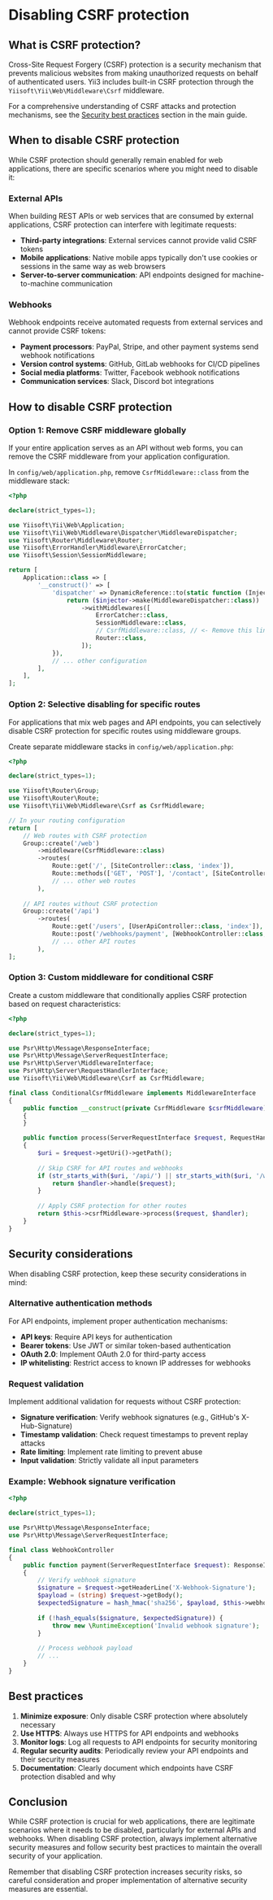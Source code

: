 # Disabling CSRF protection

## What is CSRF protection?

Cross-Site Request Forgery (CSRF) protection is a security mechanism that prevents malicious websites from making unauthorized requests on behalf of authenticated users. Yii3 includes built-in CSRF protection through the `Yiisoft\Yii\Web\Middleware\Csrf` middleware.

For a comprehensive understanding of CSRF attacks and protection mechanisms, see the [Security best practices](../../guide/en/security/best-practices.md#avoiding-csrf) section in the main guide.

## When to disable CSRF protection

While CSRF protection should generally remain enabled for web applications, there are specific scenarios where you might need to disable it:

### External APIs

When building REST APIs or web services that are consumed by external applications, CSRF protection can interfere with legitimate requests:

- **Third-party integrations**: External services cannot provide valid CSRF tokens
- **Mobile applications**: Native mobile apps typically don't use cookies or sessions in the same way as web browsers
- **Server-to-server communication**: API endpoints designed for machine-to-machine communication

### Webhooks

Webhook endpoints receive automated requests from external services and cannot provide CSRF tokens:

- **Payment processors**: PayPal, Stripe, and other payment systems send webhook notifications
- **Version control systems**: GitHub, GitLab webhooks for CI/CD pipelines
- **Social media platforms**: Twitter, Facebook webhook notifications
- **Communication services**: Slack, Discord bot integrations

## How to disable CSRF protection

### Option 1: Remove CSRF middleware globally

If your entire application serves as an API without web forms, you can remove the CSRF middleware from your application configuration.

In `config/web/application.php`, remove `CsrfMiddleware::class` from the middleware stack:

```php
<?php

declare(strict_types=1);

use Yiisoft\Yii\Web\Application;
use Yiisoft\Yii\Web\Middleware\Dispatcher\MiddlewareDispatcher;
use Yiisoft\Router\Middleware\Router;
use Yiisoft\ErrorHandler\Middleware\ErrorCatcher;
use Yiisoft\Session\SessionMiddleware;

return [
    Application::class => [
        '__construct()' => [
            'dispatcher' => DynamicReference::to(static function (Injector $injector) {
                return ($injector->make(MiddlewareDispatcher::class))
                    ->withMiddlewares([
                        ErrorCatcher::class,
                        SessionMiddleware::class,
                        // CsrfMiddleware::class, // <- Remove this line
                        Router::class,
                    ]);
            }),
            // ... other configuration
        ],
    ],
];
```

### Option 2: Selective disabling for specific routes

For applications that mix web pages and API endpoints, you can selectively disable CSRF protection for specific routes using middleware groups.

Create separate middleware stacks in `config/web/application.php`:

```php
<?php

declare(strict_types=1);

use Yiisoft\Router\Group;
use Yiisoft\Router\Route;
use Yiisoft\Yii\Web\Middleware\Csrf as CsrfMiddleware;

// In your routing configuration
return [
    // Web routes with CSRF protection
    Group::create('/web')
        ->middleware(CsrfMiddleware::class)
        ->routes(
            Route::get('/', [SiteController::class, 'index']),
            Route::methods(['GET', 'POST'], '/contact', [SiteController::class, 'contact']),
            // ... other web routes
        ),
    
    // API routes without CSRF protection
    Group::create('/api')
        ->routes(
            Route::get('/users', [UserApiController::class, 'index']),
            Route::post('/webhooks/payment', [WebhookController::class, 'payment']),
            // ... other API routes
        ),
];
```

### Option 3: Custom middleware for conditional CSRF

Create a custom middleware that conditionally applies CSRF protection based on request characteristics:

```php
<?php

declare(strict_types=1);

use Psr\Http\Message\ResponseInterface;
use Psr\Http\Message\ServerRequestInterface;
use Psr\Http\Server\MiddlewareInterface;
use Psr\Http\Server\RequestHandlerInterface;
use Yiisoft\Yii\Web\Middleware\Csrf as CsrfMiddleware;

final class ConditionalCsrfMiddleware implements MiddlewareInterface
{
    public function __construct(private CsrfMiddleware $csrfMiddleware)
    {
    }

    public function process(ServerRequestInterface $request, RequestHandlerInterface $handler): ResponseInterface
    {
        $uri = $request->getUri()->getPath();
        
        // Skip CSRF for API routes and webhooks
        if (str_starts_with($uri, '/api/') || str_starts_with($uri, '/webhooks/')) {
            return $handler->handle($request);
        }
        
        // Apply CSRF protection for other routes
        return $this->csrfMiddleware->process($request, $handler);
    }
}
```

## Security considerations

When disabling CSRF protection, keep these security considerations in mind:

### Alternative authentication methods

For API endpoints, implement proper authentication mechanisms:

- **API keys**: Require API keys for authentication
- **Bearer tokens**: Use JWT or similar token-based authentication
- **OAuth 2.0**: Implement OAuth 2.0 for third-party access
- **IP whitelisting**: Restrict access to known IP addresses for webhooks

### Request validation

Implement additional validation for requests without CSRF protection:

- **Signature verification**: Verify webhook signatures (e.g., GitHub's X-Hub-Signature)
- **Timestamp validation**: Check request timestamps to prevent replay attacks
- **Rate limiting**: Implement rate limiting to prevent abuse
- **Input validation**: Strictly validate all input parameters

### Example: Webhook signature verification

```php
<?php

declare(strict_types=1);

use Psr\Http\Message\ResponseInterface;
use Psr\Http\Message\ServerRequestInterface;

final class WebhookController
{
    public function payment(ServerRequestInterface $request): ResponseInterface
    {
        // Verify webhook signature
        $signature = $request->getHeaderLine('X-Webhook-Signature');
        $payload = (string) $request->getBody();
        $expectedSignature = hash_hmac('sha256', $payload, $this->webhookSecret);
        
        if (!hash_equals($signature, $expectedSignature)) {
            throw new \RuntimeException('Invalid webhook signature');
        }
        
        // Process webhook payload
        // ...
    }
}
```

## Best practices

1. **Minimize exposure**: Only disable CSRF protection where absolutely necessary
2. **Use HTTPS**: Always use HTTPS for API endpoints and webhooks
3. **Monitor logs**: Log all requests to API endpoints for security monitoring
4. **Regular security audits**: Periodically review your API endpoints and their security measures
5. **Documentation**: Clearly document which endpoints have CSRF protection disabled and why

## Conclusion

While CSRF protection is crucial for web applications, there are legitimate scenarios where it needs to be disabled, particularly for external APIs and webhooks. When disabling CSRF protection, always implement alternative security measures and follow security best practices to maintain the overall security of your application.

Remember that disabling CSRF protection increases security risks, so careful consideration and proper implementation of alternative security measures are essential.